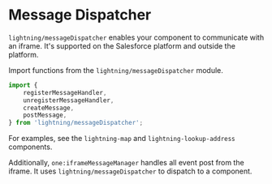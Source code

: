 # Message Dispatcher

`lightning/messageDispatcher` enables your component to communicate with an iframe. It's supported on the Salesforce platform and outside the platform.

Import functions from the `lightning/messageDispatcher` module.

```js
import {
    registerMessageHandler,
    unregisterMessageHandler,
    createMessage,
    postMessage,
} from 'lightning/messageDispatcher';
```

For examples, see the `lightning-map` and `lightning-lookup-address` components.

Additionally, `one:iframeMessageManager` handles all event post from the iframe. It uses `lightning/messageDispatcher` to dispatch to a component.